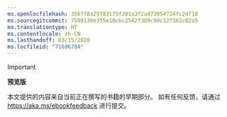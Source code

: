 ```yaml
---
ms.openlocfilehash: 356ff8a29783175f201a3f2ad73054734fc24f18
ms.sourcegitcommit: 7588136e355e10cbc2582f389c90c127363c02a5
ms.translationtype: HT
ms.contentlocale: zh-CN
ms.lasthandoff: 03/15/2020
ms.locfileid: "71696784"
---
```

> [!IMPORTANT]
> **预览版**
>
> 本文提供的内容来自当前正在撰写的书籍的早期部分。 如有任何反馈，请通过 <https://aka.ms/ebookfeedback> 进行提交。
